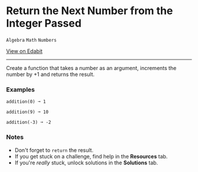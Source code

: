 # Return the Next Number from the Integer Passed

`Algebra` `Math` `Numbers`

[View on Edabit](https://edabit.com/challenge/NAQhEoxbofPidLxm9)

---

Create a function that takes a number as an argument, increments the number by +1 and returns the result.

### **Examples**

```
addition(0) ➞ 1

addition(9) ➞ 10

addition(-3) ➞ -2
```

### **Notes**

- Don't forget to `return` the result.
- If you get stuck on a challenge, find help in the **Resources** tab.
- If you're _really_ stuck, unlock solutions in the **Solutions** tab.
